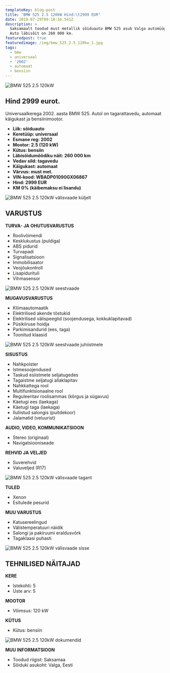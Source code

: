 ```yaml
---
templateKey: blog-post
title: "BMW 525 2.5 120kW Hind:\t2999 EUR"
date: 2019-07-29T09:18:16.541Z
description: >
  Saksamaalt toodud must metallik sõiduauto BMW 525 asub Valga automüügiplatsil.
  Auto läbisõit on 260 000 km.
featuredpost: true
featuredimage: /img/bmw_525_2.5_120kw_1.jpg
tags:
  - bmw
  - universaal
  - '2002'
  - automaat
  - bensiin
---
```

![BMW 525 2.5 120kW](/img/bmw_525_2.5_120kw_1.jpg "BMW 525 2.5 120kW")

## Hind 2999 eurot.

Universaalkerega 2002. aasta BMW 525. Autol on tagarattavedu, automaat käigukast ja bensiinimootor.

* **Liik:	sõiduauto**
* **Keretüüp:	universaal**
* **Esmane reg:	2002**
* **Mootor:	2.5 (120 kW)**
* **Kütus:	bensiin**
* **Läbisõidumõõdiku näit:	260 000 km**
* **Vedav sild:	tagavedu**
* **Käigukast:	automaat**
* **Värvus:	must met.**
* **VIN-kood:	WBADP01090GX06867**
* **Hind:	2999 EUR**
* **KM 0% (käibemaksu ei lisandu)**

![BMW 525 2.5 120kW välisvaade küljelt](/img/bmw_525_2.5_120kw_2.jpg "BMW 525 2.5 120kW välisvaade küljelt")

## VARUSTUS

**TURVA- JA OHUTUSVARUSTUS**

* Roolivõimendi
* Kesklukustus (puldiga)
* ABS pidurid
* Turvapadi
* Signalisatsioon
* Immobilisaator
* Veojõukontroll
* Lisapidurituli
* Vihmasensor

![BMW 525 2.5 120kW seestvaade](/img/bmw_525_2.5_120kw_4.jpg "BMW 525 2.5 120kW seestvaade")

**MUGAVUSVARUSTUS**

* Kliimaautomaatik
* Elektrilised akende tõstukid
* Elektrilised välispeeglid (soojendusega, kokkuklapitavad)
* Püsikiiruse hoidja
* Parkimisandurid (ees, taga)
* Toonitud klaasid

![BMW 525 2.5 120kW seestvaade juhiistmele](/img/bmw_525_2.5_120kw_8.jpg "BMW 525 2.5 120kW seestvaade juhiistmele")

**SISUSTUS**

* Nahkpolster
* Istmesoojendused
* Taskud esiistmete seljatugedes
* Tagaistme seljatugi allaklapitav
* Nahkkattega rool
* Multifunktsionaalne rool
* Reguleeritav roolisammas (kõrgus ja sügavus)
* Käetugi ees (laekaga)
* Käetugi taga (laekaga)
* Iluliistud salongis (puitdekoor)
* Jalamatid (veluurist)

**AUDIO, VIDEO, KOMMUNIKATSIOON**

* Stereo (originaal)
* Navigatsiooniseade

**REHVID JA VELJED**

* Suverehvid
* Valuveljed (R17)

![BMW 525 2.5 120kW välisvaade tagant](/img/bmw_525_2.5_120kw_9.jpg "BMW 525 2.5 120kW välisvaade tagant")

**TULED**

* Xenon
* Esitulede pesurid

**MUU VARUSTUS**

* Katusereelingud
* Välistemperatuuri näidik
* Salongi ja pakiruumi eraldusvõrk
* Tagaklaasi puhasti

![BMW 525 2.5 120kW välisvaade sisse](/img/bmw_525_2.5_120kw_3.jpg "BMW 525 2.5 120kW välisvaade sisse")

## TEHNILISED NÄITAJAD

**KERE**

* Istekohti:	5
* Uste arv:	5

**MOOTOR**

* Võimsus:	120 kW

**KÜTUS**

* Kütus:	bensiin

![BMW 525 2.5 120kW dokumendid](/img/bmw_525_2.5_120kw_5.jpg "BMW 525 2.5 120kW dokumendid")

**MUU INFORMATSIOON**

* Toodud riigist: Saksamaa
* Sõiduki asukoht: Valga, Eesti
